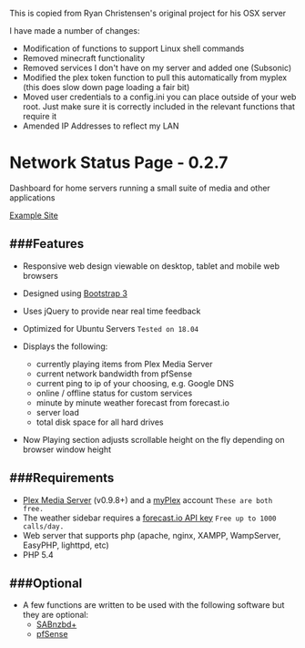 This is copied from Ryan Christensen's original project for his OSX server



I have made a  number of changes:
- Modification of functions to support Linux shell commands
- Removed minecraft functionality
- Removed services I don't have on my server and added one (Subsonic)
- Modified the plex token function to pull this automatically from myplex (this does slow down page loading a fair bit)
- Moved user credentials to a config.ini you can place outside of your web root. Just make sure it is correctly included in the relevant functions that require it
- Amended IP Addresses to reflect my LAN


Network Status Page - 0.2.7
===================
Dashboard for home servers running a small suite of media and other applications

[Example Site][ls]

[ls]: https://nicko88.com/


###Features
---------------
* Responsive web design viewable on desktop, tablet and mobile web browsers 

* Designed using [Bootstrap 3][bs]

* Uses jQuery to provide near real time feedback

* Optimized for Ubuntu Servers  `Tested on 18.04`

* Displays the following:
	* currently playing items from Plex Media Server
	* current network bandwidth from pfSense
	* current ping to ip of your choosing, e.g. Google DNS
	* online / offline status for custom services
	* minute by minute weather forecast from forecast.io
	* server load
	* total disk space for all hard drives

* Now Playing section adjusts scrollable height on the fly depending on browser window height

[bs]: http://getbootstrap.com

###Requirements
---------------
* [Plex Media Server][pms] (v0.9.8+) and a [myPlex][pp] account `These are both free.`
* The weather sidebar requires a [forecast.io API key][fcAPI] `Free up to 1000 calls/day.`
* Web server that supports php (apache, nginx, XAMPP, WampServer, EasyPHP, lighttpd, etc)
* PHP 5.4

[pms]: https://plex.tv
[pp]: https://plex.tv/subscription/about
[fcAPI]: https://developer.forecast.io


###Optional
---------------
* A few functions are written to be used with the following software but they are optional:
	* [SABnzbd+][sab]
	* [pfSense][pfs]

[sab]: http://sabnzbd.org
[pfs]: http://www.pfsense.org
